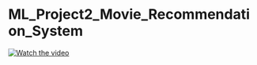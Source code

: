 # ML_Project2_Movie_Recommendation_System

[![Watch the video](https://i.imgur.com/vKb2F1B.png)](https://youtu.be/vt5fpE0bzSY)
